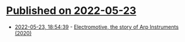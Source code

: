 # [Published on 2022-05-23](index.md)

* [2022-05-23, 18:54:39](https://news.ycombinator.com/item?id=31483446) - [Electromotive, the story of Arp Instruments (2020)](https://www.youtube.com/watch?v=l31RXiVSI9s)
